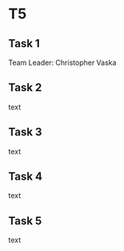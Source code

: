 # T5
## Task 1

Team Leader: Christopher Vaska

## Task 2

text

## Task 3

text

## Task 4

text

## Task 5

text
